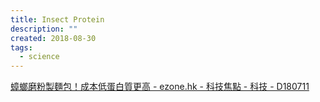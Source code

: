 ```yaml
---
title: Insect Protein
description: ""
created: 2018-08-30
tags:
  - science
---
```


[蟑螂磨粉製麵包！成本低蛋白質更高 - ezone.hk - 科技焦點 - 科技 - D180711](https://ezone.ulifestyle.com.hk/article/2112897/蟑螂磨粉製麵包！成本低蛋白質更高)
